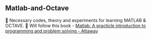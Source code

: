 ## Matlab-and-Octave ##
🎯 Necessary codes, theory and experiments for learning MATLAB &amp; OCTAVE.
📖 Will follow this book - [Matlab: A practicle introduction to programming and problem solving - Attaway](https://drive.google.com/file/d/1_nxHJ8RCQbHspCcxO5D4OwbyczXn_pdq/view?usp=drive_link)
